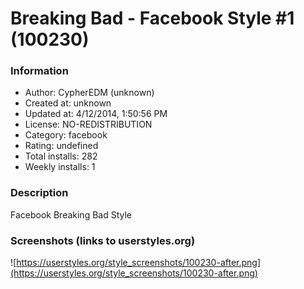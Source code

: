 # Breaking Bad - Facebook Style #1 (100230)

### Information
- Author: CypherEDM (unknown)
- Created at: unknown
- Updated at: 4/12/2014, 1:50:56 PM
- License: NO-REDISTRIBUTION
- Category: facebook
- Rating: undefined
- Total installs: 282
- Weekly installs: 1


### Description
Facebook Breaking Bad Style


### Screenshots (links to userstyles.org)
![https://userstyles.org/style_screenshots/100230-after.png](https://userstyles.org/style_screenshots/100230-after.png)


